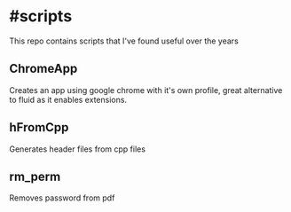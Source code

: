 #scripts
=======

This repo contains scripts that I've found useful over the years

## ChromeApp

Creates an app using google chrome with it's own profile, great alternative to fluid as it enables extensions.

## hFromCpp

Generates header files from cpp files

## rm_perm

Removes password from pdf


